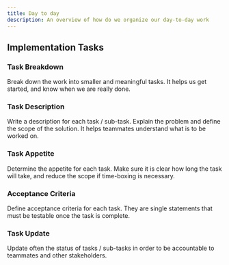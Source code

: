 ```yaml
---
title: Day to day
description: An overview of how do we organize our day-to-day work
---
```


## Implementation Tasks

### Task Breakdown 

Break down the work into smaller and meaningful tasks.
It helps us get started,
and know when we are really done.

### Task Description

Write a description for each task / sub-task.
Explain the problem and define the scope of the solution.
It helps teammates understand what is to be worked on.

### Task Appetite

Determine the appetite for each task.
Make sure it is clear how long the task will take,
and reduce the scope if time-boxing is necessary.

### Acceptance Criteria

Define acceptance criteria for each task.
They are single statements that must be testable
once the task is complete.

### Task Update

Update often the status of tasks / sub-tasks
in order to be accountable to teammates and other stakeholders.